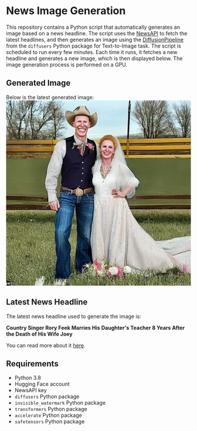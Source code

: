 # News Image Generation
This repository contains a Python script that automatically generates an image based on a news headline. The script uses the [NewsAPI](https://newsapi.org/) to fetch the latest headlines, and then generates an image using the [DiffusionPipeline](https://github.com/huggingface/diffusers) from the `diffusers` Python package for Text-to-Image task.
The script is scheduled to run every few minutes. Each time it runs, it fetches a new headline and generates a new image, which is then displayed below. The image generation process is performed on a GPU.

## Generated Image
Below is the latest generated image:
![Generated Image](image.png)

## Latest News Headline
The latest news headline used to generate the image is:

**Country Singer Rory Feek Marries His Daughter's Teacher 8 Years After the Death of His Wife Joey**

You can read more about it [here](https://news.google.com/rss/articles/CBMieGh0dHBzOi8vd3d3LmV0b25saW5lLmNvbS9jb3VudHJ5LXNpbmdlci1yb3J5LWZlZWstbWFycmllcy1oaXMtZGF1Z2h0ZXJzLXRlYWNoZXItOC15ZWFycy1hZnRlci10aGUtZGVhdGgtb2YtaGlzLXdpZmUtam9ledIBfGh0dHBzOi8vd3d3LmV0b25saW5lLmNvbS9jb3VudHJ5LXNpbmdlci1yb3J5LWZlZWstbWFycmllcy1oaXMtZGF1Z2h0ZXJzLXRlYWNoZXItOC15ZWFycy1hZnRlci10aGUtZGVhdGgtb2YtaGlzLXdpZmUtam9leT9hbXA?oc=5).

## Requirements
- Python 3.8
- Hugging Face account
- NewsAPI key
- `diffusers` Python package
- `invisible_watermark` Python package
- `transformers` Python package
- `accelerate` Python package
- `safetensors` Python package

